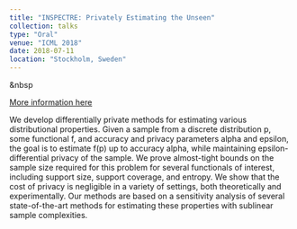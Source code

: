 ```yaml
---
title: "INSPECTRE: Privately Estimating the Unseen"
collection: talks
type: "Oral"
venue: "ICML 2018"
date: 2018-07-11
location: "Stockholm, Sweden"
---
```


&nbsp

[More information here](https://icml.cc/Conferences/2018/Schedule?showEvent=2697)

We develop differentially private methods for estimating various distributional properties. Given a sample from a discrete distribution p, some functional f, and accuracy and privacy parameters alpha and epsilon, the goal is to estimate f(p) up to accuracy alpha, while maintaining epsilon-differential privacy of the sample. We prove almost-tight bounds on the sample size required for this problem for several functionals of interest, including support size, support coverage, and entropy. We show that the cost of privacy is negligible in a variety of settings, both theoretically and experimentally. Our methods are based on a sensitivity analysis of several state-of-the-art methods for estimating these properties with sublinear sample complexities.

